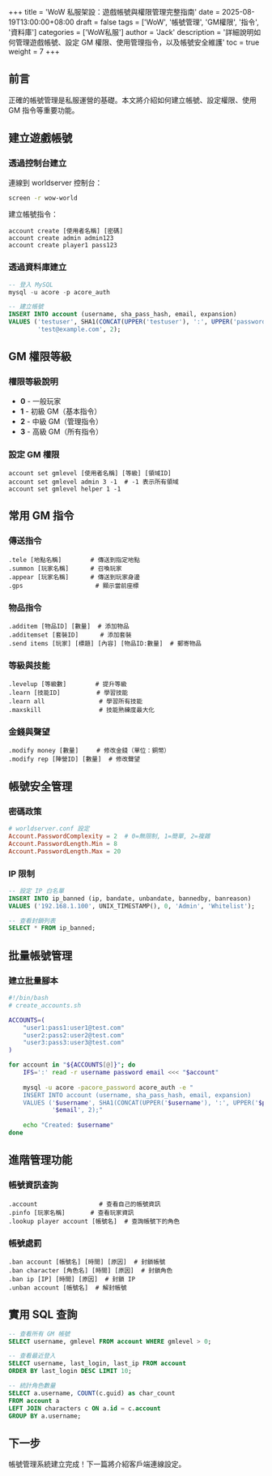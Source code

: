 +++
title = 'WoW 私服架設：遊戲帳號與權限管理完整指南'
date = 2025-08-19T13:00:00+08:00
draft = false
tags = ['WoW', '帳號管理', 'GM權限', '指令', '資料庫']
categories = ['WoW私服']
author = 'Jack'
description = '詳細說明如何管理遊戲帳號、設定 GM 權限、使用管理指令，以及帳號安全維護'
toc = true
weight = 7
+++

## 前言

正確的帳號管理是私服運營的基礎。本文將介紹如何建立帳號、設定權限、使用 GM 指令等重要功能。

## 建立遊戲帳號

### 透過控制台建立

連線到 worldserver 控制台：

```bash
screen -r wow-world
```

建立帳號指令：

```
account create [使用者名稱] [密碼]
account create admin admin123
account create player1 pass123
```

### 透過資料庫建立

```sql
-- 登入 MySQL
mysql -u acore -p acore_auth

-- 建立帳號
INSERT INTO account (username, sha_pass_hash, email, expansion) 
VALUES ('testuser', SHA1(CONCAT(UPPER('testuser'), ':', UPPER('password'))), 
        'test@example.com', 2);
```

## GM 權限等級

### 權限等級說明

- **0** - 一般玩家
- **1** - 初級 GM（基本指令）
- **2** - 中級 GM（管理指令）
- **3** - 高級 GM（所有指令）

### 設定 GM 權限

```
account set gmlevel [使用者名稱] [等級] [領域ID]
account set gmlevel admin 3 -1  # -1 表示所有領域
account set gmlevel helper 1 -1
```

## 常用 GM 指令

### 傳送指令
```
.tele [地點名稱]        # 傳送到指定地點
.summon [玩家名稱]      # 召喚玩家
.appear [玩家名稱]      # 傳送到玩家身邊
.gps                    # 顯示當前座標
```

### 物品指令
```
.additem [物品ID] [數量]  # 添加物品
.additemset [套裝ID]      # 添加套裝
.send items [玩家] [標題] [內容] [物品ID:數量]  # 郵寄物品
```

### 等級與技能
```
.levelup [等級數]        # 提升等級
.learn [技能ID]          # 學習技能
.learn all               # 學習所有技能
.maxskill                # 技能熟練度最大化
```

### 金錢與聲望
```
.modify money [數量]     # 修改金錢（單位：銅幣）
.modify rep [陣營ID] [數量]  # 修改聲望
```

## 帳號安全管理

### 密碼政策

```conf
# worldserver.conf 設定
Account.PasswordComplexity = 2  # 0=無限制, 1=簡單, 2=複雜
Account.PasswordLength.Min = 8
Account.PasswordLength.Max = 20
```

### IP 限制

```sql
-- 設定 IP 白名單
INSERT INTO ip_banned (ip, bandate, unbandate, bannedby, banreason) 
VALUES ('192.168.1.100', UNIX_TIMESTAMP(), 0, 'Admin', 'Whitelist');

-- 查看封鎖列表
SELECT * FROM ip_banned;
```

## 批量帳號管理

### 建立批量腳本

```bash
#!/bin/bash
# create_accounts.sh

ACCOUNTS=(
    "user1:pass1:user1@test.com"
    "user2:pass2:user2@test.com"
    "user3:pass3:user3@test.com"
)

for account in "${ACCOUNTS[@]}"; do
    IFS=':' read -r username password email <<< "$account"
    
    mysql -u acore -pacore_password acore_auth -e "
    INSERT INTO account (username, sha_pass_hash, email, expansion) 
    VALUES ('$username', SHA1(CONCAT(UPPER('$username'), ':', UPPER('$password'))), 
            '$email', 2);"
    
    echo "Created: $username"
done
```

## 進階管理功能

### 帳號資訊查詢

```
.account                 # 查看自己的帳號資訊
.pinfo [玩家名稱]       # 查看玩家資訊
.lookup player account [帳號名]  # 查詢帳號下的角色
```

### 帳號處罰

```
.ban account [帳號名] [時間] [原因]  # 封鎖帳號
.ban character [角色名] [時間] [原因]  # 封鎖角色
.ban ip [IP] [時間] [原因]  # 封鎖 IP
.unban account [帳號名]  # 解封帳號
```

## 實用 SQL 查詢

```sql
-- 查看所有 GM 帳號
SELECT username, gmlevel FROM account WHERE gmlevel > 0;

-- 查看最近登入
SELECT username, last_login, last_ip FROM account 
ORDER BY last_login DESC LIMIT 10;

-- 統計角色數量
SELECT a.username, COUNT(c.guid) as char_count 
FROM account a 
LEFT JOIN characters c ON a.id = c.account 
GROUP BY a.username;
```

## 下一步

帳號管理系統建立完成！下一篇將介紹客戶端連線設定。